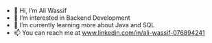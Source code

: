 - 👋 Hi, I’m Ali Wassif
- 👀 I’m interested in Backend Development
- 🌱 I’m currently learning more about Java and SQL
- 📫 You can reach me at www.linkedin.com/in/ali-wassif-076894241

<!---
3alooza/3alooza is a ✨ special ✨ repository because its `README.md` (this file) appears on your GitHub profile.
You can click the Preview link to take a look at your changes.
--->
